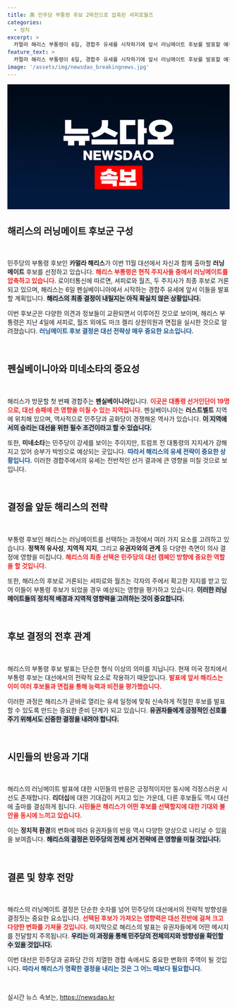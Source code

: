 ```yaml
---
title: 美 민주당 부통령 후보 2파전으로 압축된 셔피로월즈
categories:
  - 정치
excerpt: >
  카멀라 해리스 부통령이 6일, 경합주 유세를 시작하기에 앞서 러닝메이트 후보를 발표할 예정이다. 주지사 조시 셔피로와 팀 월즈가 최종 후보로 압축되어 대선 승부처에서 중요한 역할을 할 것으로 보인다. 클릭을 유도하는 이 발표에 귀추가 주목된다!
feature_text: >
  카멀라 해리스 부통령이 6일, 경합주 유세를 시작하기에 앞서 러닝메이트 후보를 발표할 예정이다. 주지사 조시 셔피로와 팀 월즈가 최종 후보로 압축되어 대선 승부처에서 중요한 역할을 할 것으로 보인다. 클릭을 유도하는 이 발표에 귀추가 주목된다!
image: '/assets/img/newsdao_breakingnews.jpg'
---
```


<p><img src="/assets/img/newsdao_breakingnews.jpg" alt="koreaapp 속보" /></p>

<h2 data-ke-size="size26">해리스의 러닝메이트 후보군 구성</h2>

<p data-ke-size="size16">&nbsp;</p> 

<p>민주당의 부통령 후보인 <b>카멀라 해리스</b>가 이번 11월 대선에서 자신과 함께 출마할 <b>러닝메이트</b> 후보를 선정하고 있습니다. <b><span style="color: #ee2323;">해리스 부통령은 현직 주지사들 중에서 러닝메이트를 압축하고 있습니다.</span></b> 로이터통신에 따르면, 셔피로와 월즈, 두 주지사가 최종 후보로 거론되고 있으며, 해리스는 6일 펜실베이니아에서 시작하는 경합주 유세에 앞서 이들을 발표할 계획입니다. <b><span style="background-color: #21538527;">해리스의 최종 결정이 내릴지는 아직 확실치 않은 상황입니다.</span></b>  </p>

<p>이번 후보군은 다양한 의견과 정보들이 교환되면서 이루어진 것으로 보이며, 해리스 부통령은 지난 4일에 셔피로, 월즈 외에도 마크 켈리 상원의원과 면접을 실시한 것으로 알려졌습니다.  <b><span style="color: #1a5490;">러닝메이트 후보 결정은 대선 전략상 매우 중요한 요소입니다.</span></b>   </p>

<p data-ke-size="size16">&nbsp;</p> 

<h2 data-ke-size="size26">펜실베이니아와 미네소타의 중요성</h2>

<p data-ke-size="size16">&nbsp;</p> 

<p>해리스가 방문할 첫 번째 경합주는 <b>펜실베이니아</b>입니다. <b><span style="color: #ee2323;">이곳은 대통령 선거인단이 19명으로, 대선 승패에 큰 영향을 미칠 수 있는 지역입니다.</span></b> 펜실베이니아는 <b>러스트벨트</b> 지역에 위치해 있으며, 역사적으로 민주당과 공화당이 경쟁해온 역사가 있습니다. <b><span style="background-color: #21538527;">이 지역에서의 승리는 대선을 위한 필수 조건이라고 할 수 있습니다.</span></b></p>

<p>또한, <b>미네소타</b>는 민주당이 강세를 보이는 주이지만, 트럼프 전 대통령의 지지세가 강해지고 있어 승부가 박빙으로 예상되는 곳입니다. <b><span style="color: #1a5490;">따라서 해리스의 유세 전략이 중요한 상황입니다.</span></b> 이러한 경합주에서의 유세는 전반적인 선거 결과에 큰 영향을 미칠 것으로 보입니다. </p>

<p data-ke-size="size16">&nbsp;</p> 

<h2 data-ke-size="size26">결정을 앞둔 해리스의 전략</h2>

<p data-ke-size="size16">&nbsp;</p> 

<p>부통령 후보인 해리스는 러닝메이트를 선택하는 과정에서 여러 가지 요소를 고려하고 있습니다. <b>정책적 유사성</b>, <b>지역적 지지</b>, 그리고 <b>유권자와의 관계</b> 등 다양한 측면이 의사 결정에 영향을 미칩니다. <b><span style="color: #ee2323;">해리스의 최종 선택은 민주당의 대선 캠페인 방향에 중요한 역할을 할 것입니다.</span></b></p>

<p>또한, 해리스의 후보로 거론되는 셔피로와 월즈는 각자의 주에서 확고한 지지를 받고 있어 이들이 부통령 후보가 되었을 경우 예상되는 영향을 평가하고 있습니다. <b><span style="background-color: #21538527;">이러한 러닝메이트들의 정치적 배경과 지역적 영향력을 고려하는 것이 중요합니다.</span></b> </p>

<p data-ke-size="size16">&nbsp;</p> 

<h2 data-ke-size="size26">후보 결정의 전후 관계</h2>

<p data-ke-size="size16">&nbsp;</p> 

<p>해리스의 부통령 후보 발표는 단순한 형식 이상의 의미를 지닙니다. 현재 미국 정치에서 부통령 후보는 대선에서의 전략적 요소로 작용하기 때문입니다. <b><span style="color: #ee2323;">발표에 앞서 해리스는 이미 여러 후보들과 면접을 통해 능력과 비전을 평가했습니다.</span></b></p>

<p>이러한 과정은 해리스가 곧바로 열리는 유세 일정에 맞춰 신속하게 적절한 후보를 발표할 수 있도록 만드는 중요한 준비 단계가 되고 있습니다. <b><span style="background-color: #21538527;">유권자들에게 긍정적인 신호를 주기 위해서도 신중한 결정을 내려야 합니다.</span></b> </p>

<p data-ke-size="size16">&nbsp;</p> 

<h2 data-ke-size="size26">시민들의 반응과 기대</h2>

<p data-ke-size="size16">&nbsp;</p> 

<p>해리스의 러닝메이트 발표에 대한 시민들의 반응은 긍정적이지만 동시에 걱정스러운 시선도 존재합니다. <b>리더십</b>에 대한 기대감이 커지고 있는 가운데, 다른 후보들도 역시 대선에 출마를 결심하게 됩니다. <b><span style="color: #ee2323;">시민들은 해리스가 어떤 후보를 선택할지에 대한 기대와 불안을 동시에 느끼고 있습니다.</span></b></p>

<p>이는 <b>정치적 환경</b>의 변화에 따라 유권자들의 반응 역시 다양한 양상으로 나타날 수 있음을 보여줍니다. <b><span style="background-color: #21538527;">해리스의 결정은 민주당의 전체 선거 전략에 큰 영향을 미칠 것입니다.</span></b></p>

<p data-ke-size="size16">&nbsp;</p> 

<h2 data-ke-size="size26">결론 및 향후 전망</h2>

<p data-ke-size="size16">&nbsp;</p> 

<p>해리스의 러닝메이트 결정은 단순한 숫자를 넘어 민주당의 대선에서의 전략적 방향성을 결정짓는 중요한 요소입니다. <b><span style="color: #ee2323;">선택된 후보가 가져오는 영향력은 대선 전반에 걸쳐 크고 다양한 변화를 가져올 것입니다.</span></b> 마지막으로 해리스의 발표는 유권자들에게 어떤 메시지를 전달할지 주목됩니다. <b><span style="background-color: #21538527;">우리는 이 과정을 통해 민주당의 전체의지와 방향성을 확인할 수 있을 것입니다.</span></b> </p>

<p>이번 대선은 민주당과 공화당 간의 치열한 경합 속에서도 중요한 변화의 주역이 될 것입니다. <b><span style="color: #1a5490;">따라서 해리스가 명확한 결정을 내리는 것은 그 어느 때보다 필요합니다.</span></b></p>

<p data-ke-size="size16">&nbsp;</p> 
실시간 뉴스 속보는, <a href="https://newsdao.kr" rel="dofollow">https://newsdao.kr</a>


